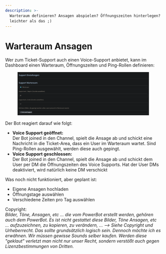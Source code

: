 ```yaml
---
description: >-
  Warteraum definieren? Ansagen abspielen? Öffnungszeiten hinterlegen? Nichts
  leichter als das ;)
---
```


# Warteraum Ansagen

Wer zum Ticket-Support auch einen Voice-Support anbietet, kann im Dashboard einen Warteraum, Öffnungszeiten und Ping-Rollen definieren:

<div data-full-width="true">

<figure><img src="../../.gitbook/assets/powerbot_warteraum.png" alt=""><figcaption></figcaption></figure>

</div>

Der Bot reagiert darauf wie folgt:

* **Voice Support geöffnet:**\
  Der Bot joined in den Channel, spielt die Ansage ab und schickt eine Nachricht in die Ticket-Area, dass ein User im Warteraum wartet. Sind Ping-Rollen ausgewählt, werden diese auch gepingt.
* **Voice Support geschlossen:**\
  Der Bot joined in den Channel, spielt die Ansage ab und schickt dem User per DM die Öffnungszeiten des Voice Supports. Hat der User DMs deaktiviert, wird natürlich keine DM verschickt

Was noch nicht funktioniert, aber geplant ist:

* Eigene Ansagen hochladen
* Öffnungstage auswählen
* Verschiedene Zeiten pro Tag auswählen

Copyright:\
_Bilder, Töne, Ansagen, etc ... die vom PowerBot erstellt werden, gehören auch dem PowerBot. Es ist nicht gestattet diese Bilder, Töne Ansagen, etc ... aufzuzeichnen, zu kopieren, zu verändern, ... --> Siehe Copyright und Urheberrecht. Das sollte grundsätzlich logisch sein. Dennoch möchte ich es erwähnen. Wir müssen gewisse Sounds selber kaufen. Werden diese "geklaut" verletzt man nicht nur unser Recht, sondern verstößt auch gegen Lizenzbestimmungen von Dritten._
